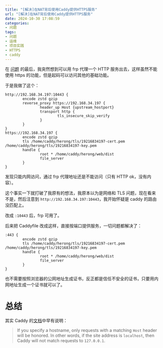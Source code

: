```yaml
---
title: "[解决]在NAT背后使用Caddy提供HTTPS服务"
url: "[解决]在NAT背后使用Caddy提供HTTPS服务"
date: 2024-10-30 17:08:59
categories:
- 问题
tags:
- 问题
- 运维
- 项目实践
- HTTPS
- caddy
---
```


在 [问题](/\[问题\]在NAT背后使用Caddy提供HTTPS服务) 的最后，我突然想到可以用 frp 代理一个 HTTP 服务出去，这样虽然不能使用 https 的功能，但是起码可以访问其他的基础功能。

<!-- more -->

于是我做了这个：

```caddy
http://192.168.34.197:10443 {
        encode zstd gzip
        reverse_proxy https://192.168.34.197 {
                header_up Host {upstream_hostport}
                transport http {
                        tls_insecure_skip_verify
                }
        }
}
https://192.168.34.197 {
        encode zstd gzip
        tls /home/caddy/herong/tls/19216834197-cert.pem /home/caddy/herong/tls/19216834197-key.pem
        handle {
                root * /home/caddy/herong/web/dist
                file_server
        }
}
```

发现只能内网访问，通过 frp 代理地址还是不能访问（只有 HTTP ok，没有内容）。

这个事实一下就打破了我原有的想法，我原本以为是网络和 TLS 问题，现在看来不是，然后注意到 `http://192.168.34.197:10443`，我开始怀疑是 caddy 的路由没匹配上。

改成 `:10443` 后，frp 可用了。

后来把 Caddyfile 改成这样，直接按端口提供服务，一切问题都解决了：

```caddy
:443 {
        encode zstd gzip
        tls /home/caddy/herong/tls/19216834197-cert.pem /home/caddy/herong/tls/19216834197-key.pem
        handle {
                root * /home/caddy/herong/web/dist
                file_server
        }
}
```

也不需要按照浏览器的公网地址生成证书，反正都是信任不安全的证书，只要用内网地址生成一个证书就可以了。

# 总结

其实 Caddy 的[文档](https://caddyserver.com/docs/caddyfile/concepts#addresses)中早有说明：

> If you specify a hostname, only requests with a matching `Host` header will be honored. In other words, if the site address is `localhost`, then Caddy will not match requests to `127.0.0.1`.
